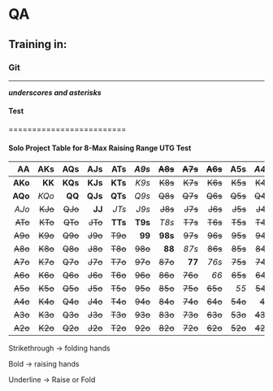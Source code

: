 # QA
## Training in:
### Git
-------------------------

**_underscores and asterisks_**
#### Test 
=========================

#### **Solo Project Table for 8-Max Raising Range UTG Test**

| AA | AKs | AQs | AJs | ATs | *A9s* | ~~A8s~~ | ~~A7s~~ | ~~A6s~~ | A5s | *A4s* | ~~A3s~~ | ~~A2s~~ |
| --: | --: | --: | --: | --: | --: | --: | --: | --: | --: | --: | --: | --: |
| **AKo** | **KK** | **KQs** | **KJs** | **KTs** | *K9s* | ~~K8s~~ | ~~K7s~~ | ~~K6s~~ | ~~K5s~~ | ~~K4s~~ | ~~K3s~~ | ~~K2s~~ |
| **AQo** | *KQo* | **QQ** | **QJs** | **QTs** | *Q9s* | ~~Q8s~~ | ~~Q7s~~ | ~~Q6s~~ | ~~Q5s~~ | ~~Q4s~~ | ~~Q3s~~ | ~~Q2s~~ |
| *AJo* | ~~KJo~~ | ~~QJo~~ | **JJ** | *JTs* | *J9s* | ~~J8s~~ | ~~J7s~~ | ~~J6s~~ | ~~J5s~~ | ~~J4s~~ | ~~J3s~~ | ~~J2s~~ |
| ~~ATo~~ | ~~KTo~~ | ~~QTo~~ | ~~JTo~~ | **TTs** | **T9s** | *T8s* | ~~T7s~~ | ~~T6s~~ | ~~T5s~~ | ~~T4s~~ | ~~T3s~~ | ~~T2s~~ |
| ~~A9o~~ | ~~K9o~~ | ~~Q9o~~ | ~~J9o~~ | ~~T9o~~ | **99** | **98s** | ~~97s~~ | ~~96s~~ | ~~95s~~ | ~~94s~~ | ~~93s~~ | ~~92s~~ |
| ~~A8o~~ | ~~K8o~~ | ~~Q8o~~ | ~~J8o~~ | ~~T8o~~ | ~~98o~~ | **88** | *87s* | ~~86s~~ | ~~85s~~ | ~~84s~~ | ~~83s~~ | ~~82s~~ |
| ~~A7o~~ | ~~K7o~~ | ~~Q7o~~ | ~~J7o~~ | ~~T7o~~ | ~~97o~~ | ~~87o~~ | **77** | *76s* | ~~75s~~ | ~~74s~~ | ~~73s~~ | ~~72s~~ |
| ~~A6o~~ | ~~K6o~~ | ~~Q6o~~ | ~~J6o~~ | ~~T6o~~ | ~~96o~~ | ~~86o~~ | ~~76o~~ | *66* | ~~65s~~ | ~~64s~~ | ~~63s~~ | ~~62s~~ |
| ~~A5o~~ | ~~K5o~~ | ~~Q5o~~ | ~~J5o~~ | ~~T5o~~ | ~~95o~~ | ~~85o~~ | ~~75o~~ | ~~65o~~ | *55* | ~~54s~~ | ~~53s~~ | ~~52s~~ |
| ~~A4o~~ | ~~K4o~~ | ~~Q4o~~ | ~~J4o~~ | ~~T4o~~ | ~~94o~~ | ~~84o~~ | ~~74o~~ | ~~64o~~ | ~~54o~~ | ~~44~~ | ~~43s~~ | ~~42s~~ |
| ~~A3o~~ | ~~K3o~~ | ~~Q3o~~ | ~~J3o~~ | ~~T3o~~ | ~~93o~~ | ~~83o~~ | ~~73o~~ | ~~63o~~ | ~~53o~~ | ~~43o~~ | ~~33~~ | ~~32s~~ |
| ~~A2o~~ | ~~K2o~~ | ~~Q2o~~ | ~~J2o~~ | ~~T2o~~ | ~~92o~~ | ~~82o~~ | ~~72o~~ | ~~62o~~ | ~~52o~~ | ~~42o~~ | ~~32o~~ | ~~22~~ |


Strikethrough -> folding hands

Bold -> raising hands 

Underline -> Raise or Fold
